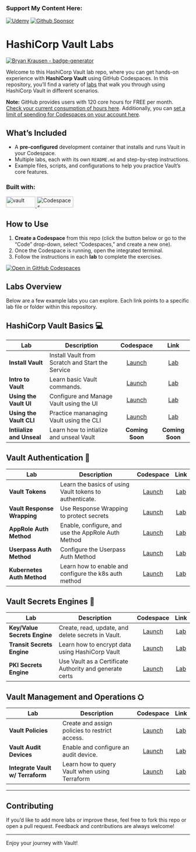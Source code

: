### Support My Content Here:

[![Udemy](https://img.shields.io/badge/Udemy-A435F0?style=for-the-badge&logo=Udemy&logoColor=white)](https://btk.me/vb) [![Github Sponsor](https://img.shields.io/badge/sponsor-30363D?style=for-the-badge&logo=GitHub-Sponsors&logoColor=#EA4AAA)](https://github.com/sponsors/btkrausen?frequency=one-time&sponsor=btkrausen)

# HashiCorp Vault Labs

[![Bryan Krausen - badge-generator](https://img.shields.io/static/v1?label=btkrausen&message=Profile&color=blue&logo=github)](https://github.com/btkrausen)

Welcome to this HashiCorp Vault lab repo, where you can get hands-on experience with **HashiCorp Vault** using GitHub Codespaces. In this repository, you’ll find a variety of [labs](./labs) that walk you through using HashiCorp Vault in different scenarios.

**Note:** GitHub provides users with 120 core hours for FREE per month. [Check your current consumption of hours here](https://github.com/settings/billing/summary#:~:text=%240.00-,Codespaces,-Included%20quotas%20reset). Additionally, you can [set a limit of spending for Codespaces on your account here](https://github.com/settings/billing/spending_limit#:~:text=Spending%20limit%20alerts-,Codespaces,-Limit%20spending).

## What’s Included

- A **pre-configured** development container that installs and runs Vault in your Codespace.
- Multiple labs, each with its own `README.md` and step-by-step instructions.
- Example files, scripts, and configurations to help you practice Vault’s core features.

### Built with:

<a href="https://www.vaultproject.io/">
  <img alt="vault" src="https://img.shields.io/badge/Vault-FFD814?style=for-the-badge&logo=Vault&logoColor=black" width="80" height="30" /> <a href="https://github.com/features/codespaces">
  <img alt="Codespaces" src="https://img.shields.io/badge/GitHub-%23121011.svg?style=flat-square&logo=Github&logoColor=white" width="100" height="30" />
</a>

## How to Use

1. **Create a Codespace** from this repo (click the button below or go to the “Code” drop-down, select “Codespaces,” and create a new one).
2. Once the Codespace is running, open the integrated terminal.
3. Follow the instructions in each **lab** to complete the exercises.

[![Open in GitHub Codespaces](https://github.com/codespaces/badge.svg)](https://codespaces.new/btkrausen/vault-codespaces)

## Labs Overview

Below are a few example labs you can explore. Each link points to a specific lab file or folder within this repository.

## HashiCorp Vault Basics 💻

| **Lab**                   | **Description**                                  |                                                                                                    **Codespace**                                                                                                    |                  **Link**                   |
| ------------------------- | ------------------------------------------------ | :-----------------------------------------------------------------------------------------------------------------------------------------------------------------------------------------------------------------: | :-----------------------------------------: |
| **Install Vault**         | Install Vault from Scratch and Start the Service | [Launch](https://github.com/codespaces/new/btkrausen/vault-codespaces?skip_quickstart=true&machine=basicLinux32gb&repo=907851765&ref=main&devcontainer_path=.devcontainer%2Finstall%2Fdevcontainer.json&geo=UsEast) | [Lab](./labs/lab_install_vault_manually.md) |
| **Intro to Vault**        | Learn basic Vault commands.                      |                                                                             [Launch](https://codespaces.new/btkrausen/vault-codespaces)                                                                             |     [Lab](./labs/lab_intro_to_vault.md)     |
| **Using the Vault UI**    | Configure and Manage Vault using the UI          |                                                                             [Launch](https://codespaces.new/btkrausen/vault-codespaces)                                                                             |        [Lab](./labs/lab_vault_ui.md)        |
| **Using the Vault CLI**   | Practice mananaging Vault using the CLI          |                                                                             [Launch](https://codespaces.new/btkrausen/vault-codespaces)                                                                             |       [Lab](./labs/lab_vault_cli.md)        |
| **Intiialize and Unseal** | Learn how to intialize and unseal Vault          |                                                                                                   **Coming Soon**                                                                                                   |               **Coming Soon**               |

## Vault Authentication 🪪

| **Lab**                     | **Description**                                         |                        **Codespace**                        |                  **Link**                   |
| --------------------------- | ------------------------------------------------------- | :---------------------------------------------------------: | :-----------------------------------------: |
| **Vault Tokens**            | Learn the basics of using Vault tokens to authenticate. | [Launch](https://codespaces.new/btkrausen/vault-codespaces) |      [Lab](./labs/lab_vault_tokens.md)      |
| **Vault Response Wrapping** | Use Response Wrapping to protect secrets                | [Launch](https://codespaces.new/btkrausen/vault-codespaces) |   [Lab](./labs/lab_response_wrapping.md)    |
| **AppRole Auth Method**     | Enable, configure, and use the AppRole Auth Method      | [Launch](https://codespaces.new/btkrausen/vault-codespaces) |  [Lab](./labs/lab_approle_auth_method.md)   |
| **Userpass Auth Method**    | Configure the Userpass Auth Method                      | [Launch](https://codespaces.new/btkrausen/vault-codespaces) |  [Lab](./labs/lab_userpass_auth_method.md)  |
| **Kubernetes Auth Method**  | Learn how to enable and configure the k8s auth method   | [Launch](https://codespaces.new/btkrausen/vault-codespaces) | [Lab](./labs/lab_kubernetes_auth_method.md) |

## Vault Secrets Engines 🔑

| **Lab**                      | **Description**                                         |                        **Codespace**                        |                  **Link**                   |
| ---------------------------- | ------------------------------------------------------- | :---------------------------------------------------------: | :-----------------------------------------: |
| **Key/Value Secrets Engine** | Create, read, update, and delete secrets in Vault.      | [Launch](https://codespaces.new/btkrausen/vault-codespaces) |   [Lab](./labs/lab_kv_secrets_engine.md)    |
| **Transit Secrets Engine**   | Learn how to encrypt data using HashiCorp Vault         | [Launch](https://codespaces.new/btkrausen/vault-codespaces) | [Lab](./labs/lab_transit_secrets_engine.md) |
| **PKI Secrets Engine**       | Use Vault as a Certificate Authority and generate certs | [Launch](https://codespaces.new/btkrausen/vault-codespaces) |   [Lab](./labs/lab_pki_secrets_engine.md)   |

## Vault Management and Operations ⛭

| **Lab**                          | **Description**                                |                        **Codespace**                        |                      **Link**                      |
| -------------------------------- | ---------------------------------------------- | :---------------------------------------------------------: | :------------------------------------------------: |
| **Vault Policies**               | Create and assign policies to restrict access. | [Launch](https://codespaces.new/btkrausen/vault-codespaces) |        [Lab](./labs/lab_vault_policies.md)         |
| **Vault Audit Devices**          | Enable and configure an audit device.          | [Launch](https://codespaces.new/btkrausen/vault-codespaces) |         [Lab](./labs/lab_audit_devices.md)         |
| **Integrate Vault w/ Terraform** | Learn how to query Vault when using Terraform  | [Launch](https://codespaces.new/btkrausen/vault-codespaces) | [Lab](./labs/lab_integrate_terraform_and_vault.md) |

---

## Contributing

If you’d like to add more labs or improve these, feel free to fork this repo or open a pull request. Feedback and contributions are always welcome!

---

Enjoy your journey with Vault!
